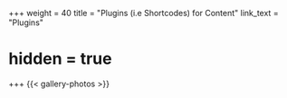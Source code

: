 +++
weight = 40
title = "Plugins (i.e Shortcodes) for Content"
link_text = "Plugins"
# hidden = true
+++
{{< gallery-photos >}}

